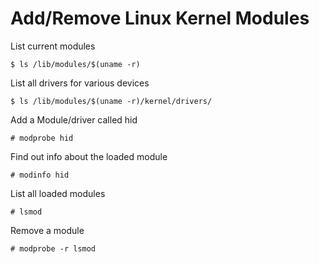 # Add/Remove Linux Kernel Modules

List current modules
```
$ ls /lib/modules/$(uname -r)
```

List all drivers for various devices
```
$ ls /lib/modules/$(uname -r)/kernel/drivers/
```

Add a Module/driver called hid
```
# modprobe hid
```

Find out info about the loaded module
```
# modinfo hid
```

List all loaded modules
```
# lsmod
```

Remove a module 
```
# modprobe -r lsmod
```


